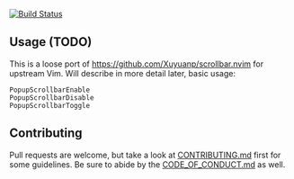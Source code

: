 [![Build Status](https://circleci.com/gh/AndrewRadev/popup_scrollbar.vim/tree/main.svg?style=shield)](https://circleci.com/gh/AndrewRadev/popup_scrollbar.vim?branch=main)

## Usage (TODO)

This is a loose port of https://github.com/Xuyuanp/scrollbar.nvim for upstream Vim. Will describe in more detail later, basic usage:

```
PopupScrollbarEnable
PopupScrollbarDisable
PopupScrollbarToggle
```

## Contributing

Pull requests are welcome, but take a look at [CONTRIBUTING.md](https://github.com/AndrewRadev/popup_scrollbar.vim/blob/main/CONTRIBUTING.md) first for some guidelines. Be sure to abide by the [CODE_OF_CONDUCT.md](https://github.com/AndrewRadev/popup_scrollbar.vim/blob/master/CODE_OF_CONDUCT.md) as well.
